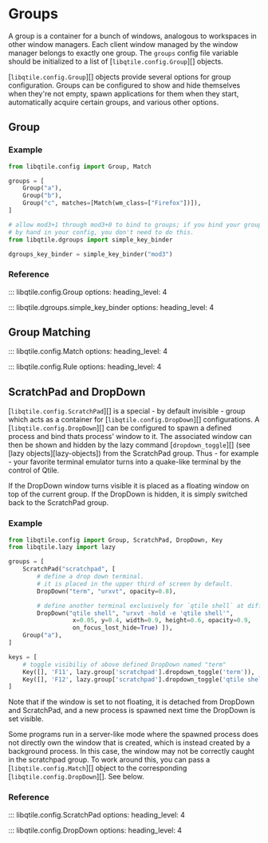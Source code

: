 # Groups

A group is a container for a bunch of windows, analogous to workspaces in other
window managers. Each client window managed by the window manager belongs to
exactly one group. The `groups` config file variable should be initialized to
a list of [`libqtile.config.Group`][] objects.

[`libqtile.config.Group`][] objects provide several options for group
configuration. Groups can be configured to show and hide themselves when
they're not empty, spawn applications for them when they start, automatically
acquire certain groups, and various other options.

## Group

### Example

```python
from libqtile.config import Group, Match

groups = [
    Group("a"),
    Group("b"),
    Group("c", matches=[Match(wm_class=["Firefox"])]),
]

# allow mod3+1 through mod3+0 to bind to groups; if you bind your groups
# by hand in your config, you don't need to do this.
from libqtile.dgroups import simple_key_binder

dgroups_key_binder = simple_key_binder("mod3")
```

### Reference

::: libqtile.config.Group
    options:
      heading_level: 4

::: libqtile.dgroups.simple_key_binder
    options:
      heading_level: 4

## Group Matching

::: libqtile.config.Match
    options:
      heading_level: 4

::: libqtile.config.Rule
    options:
      heading_level: 4

## ScratchPad and DropDown

[`libqtile.config.ScratchPad`][] is a special - by default invisible -
group which acts as a container for [`libqtile.config.DropDown`][]
configurations. A [`libqtile.config.DropDown`][] can be configured to spawn
a defined process and bind thats process' window to it. The associated window
can then be shown and hidden by the lazy command [`dropdown_toggle`][] (see
[lazy objects][lazy-objects]) from the ScratchPad group.  Thus - for example - your favorite
terminal emulator turns into a quake-like terminal by the control of Qtile.

If the DropDown window turns visible it is placed as a floating window on top
of the current group. If the DropDown is hidden, it is simply switched back to
the ScratchPad group.

### Example

```python
from libqtile.config import Group, ScratchPad, DropDown, Key
from libqtile.lazy import lazy

groups = [
    ScratchPad("scratchpad", [
        # define a drop down terminal.
        # it is placed in the upper third of screen by default.
        DropDown("term", "urxvt", opacity=0.8),

        # define another terminal exclusively for `qtile shell` at different position
        DropDown("qtile shell", "urxvt -hold -e 'qtile shell'",
                  x=0.05, y=0.4, width=0.9, height=0.6, opacity=0.9,
                  on_focus_lost_hide=True) ]),
    Group("a"),
]

keys = [
    # toggle visibiliy of above defined DropDown named "term"
    Key([], 'F11', lazy.group['scratchpad'].dropdown_toggle('term')),
    Key([], 'F12', lazy.group['scratchpad'].dropdown_toggle('qtile shell')),
]
```

Note that if the window is set to not floating, it is detached from DropDown
and ScratchPad, and a new process is spawned next time the DropDown is set
visible.

Some programs run in a server-like mode where the spawned process does not
directly own the window that is created, which is instead created by a
background process. In this case, the window may not be correctly caught in the
scratchpad group. To work around this, you can pass a
[`libqtile.config.Match`][] object to the corresponding
[`libqtile.config.DropDown`][]. See below.

### Reference

::: libqtile.config.ScratchPad
    options:
      heading_level: 4

::: libqtile.config.DropDown
    options:
      heading_level: 4
